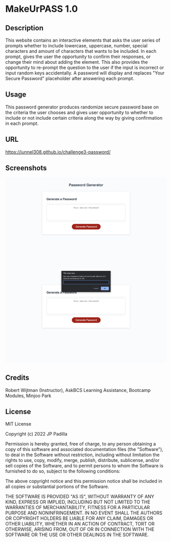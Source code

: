 # MakeUrPASS 1.0

## Description

This website contains an interactive elements that asks the user series of prompts
whether to include lowercase, uppercase, number, special characters and amount of
characters that wants to be included. In each prompt, gives the user the opportunity to confirm their responses, or change their mind about adding the element. This also provides the opportunity to re-prompt the question to the user if the input is incorrect or input random keys accidentally. A password will display and replaces "Your Secure Password" placeholder after answering each prompt. 


## Usage

This password generator produces randomize secure password base on the criteria the user chooses and gives user opportunity to whether to include or not include certain criteria along the way by giving confirmation in each prompt.

## URL

https://junnel308.github.io/challenge3-password/

## Screenshots

<img src="./assets/images/password-generator.png" />

<img src="./assets/images/password-generator-prompt.png" />

## Credits

Robert Wijtman (Instructor), AskBCS Learning Assistance, Bootcamp Modules, Minjoo Park

## License

MIT License

Copyright (c) 2022 JP Padilla

Permission is hereby granted, free of charge, to any person obtaining a copy
of this software and associated documentation files (the "Software"), to deal
in the Software without restriction, including without limitation the rights
to use, copy, modify, merge, publish, distribute, sublicense, and/or sell
copies of the Software, and to permit persons to whom the Software is
furnished to do so, subject to the following conditions:

The above copyright notice and this permission notice shall be included in all
copies or substantial portions of the Software.

THE SOFTWARE IS PROVIDED "AS IS", WITHOUT WARRANTY OF ANY KIND, EXPRESS OR
IMPLIED, INCLUDING BUT NOT LIMITED TO THE WARRANTIES OF MERCHANTABILITY,
FITNESS FOR A PARTICULAR PURPOSE AND NONINFRINGEMENT. IN NO EVENT SHALL THE
AUTHORS OR COPYRIGHT HOLDERS BE LIABLE FOR ANY CLAIM, DAMAGES OR OTHER
LIABILITY, WHETHER IN AN ACTION OF CONTRACT, TORT OR OTHERWISE, ARISING FROM,
OUT OF OR IN CONNECTION WITH THE SOFTWARE OR THE USE OR OTHER DEALINGS IN THE
SOFTWARE.